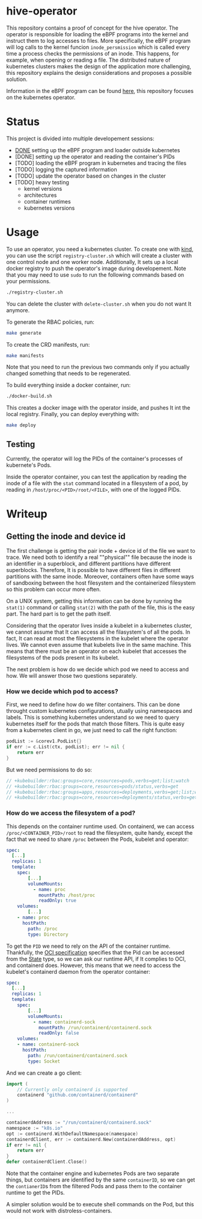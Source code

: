 # hive-operator

This repository contains a proof of concept for the hive operator. The
operator is responsible for loading the eBPF programs into the kernel
and instruct them to log accesses to files. More specifically, the
eBPF program will log calls to the kernel funcion `inode_persmission`
which is called every time a process checks the permissions of an
inode. This happens, for example, when opening or reading a file.
The distributed nature of kubernetes clusters makes the design of the
application more challenging, this repository explains the design
considerations and proposes a possible solution.

Information in the eBPF program can be found
[here](https://github.com/San7o/hive-bpf/), this repository focuses
on the kubernetes operator.

# Status

This project is divided into multiple developement sessions:
- [DONE](https://github.com/San7o/hive-bpf/) setting up the eBPF
  program and loader outside kubernetes
- [DONE] setting up the operator and reading the container's PIDs
- [TODO] loading the eBPF program in kubernetes and tracing the files
- [TODO] logging the captured information
- [TODO] update the operator based on changes in the cluster
- [TODO] heavy testing
  - kernel versions
  - architectures
  - container runtimes
  - kubernetes versions

# Usage

To use an operator, you need a kubernetes cluster. To create one with
[kind](https://github.com/kubernetes-sigs/kind),
you can use the script `registry-cluster.sh` which will create
a cluster with one control node and one worker node. Additionally,
It sets up a local docker registry to push the operator's image
during developement. Note that you may need to use `sudo` to run the
following commands based on your permissions.

```bash
./registry-cluster.sh
```

You can delete the cluster with `delete-cluster.sh` when you do not
want It anymore.

To generate the RBAC policies, run:
```bash
make generate
```

To create the CRD manifests, run:
```bash
make manifests
```

Note that you need to run the previous two commands only if you
actually changed something that needs to be regenerated.

To build everything inside a docker container, run:
```bash
./docker-build.sh
```

This creates a docker image with the operator inside, and pushes It
int the local registry. Finally, you can deploy everything with:
```bash
make deploy
```

## Testing

Currently, the operator will log the PIDs of the container's processes
of kubernete's Pods.

Inside the operator container, you can test the application by
reading the inode of a file with the `stat` command located in a
filesystem of a pod, by reading in `/host/proc/<PID>/root/<FILE>`,
with one of the logged PIDs.

# Writeup

## Getting the inode and device id

The first challenge is getting the pair inode + device id of the file
we want to trace. We need both to identify a real ""physical"" file
because the inode is an identifier in a superblock, and different
partitions have different superblocks. Therefore, It is possible to have
different files in different partitions with the same inode. Moreover,
containers often have some ways of sandboxing between the host
filesystem and the containerized filesystem so this problem can
occur more often. 

On a UNIX system, getting this information can be done by running the
`stat(1)` command or calling `stat(2)` with the path of the file, this
is the easy part. The hard part is to get the path itself.

Considering that the operator lives inside a kubelet in a kubernetes
cluster, we cannot assume that It can access all the filasystem's of
all the pods. In fact, It can read at most the filesystems in the
kubelet where the operator lives. We cannot even assume that kubelets
live in the same machine. This means that there must be an operator on
each kubelet that accesses the filesystems of the pods present in Its
kubelet. 

The next problem is how do we decide which pod we need to access and
how. We will answer those two questions separately.

### How we decide which pod to access?

First, we need to define how do we filter containers. This can be
done throught custom kubernetes configurations, utually using namespaces
and labels. This is something kubernetes understand so we need to
query kubernetes itself for the pods that match those filters. This
is quite easy from a kubernetes client in go, we just need to call the
right function:

```go
podList := &corev1.PodList{}
if err := c.List(ctx, podList); err != nil {
	return err
}
```

But we need permissions to do so:

```go
// +kubebuilder:rbac:groups=core,resources=pods,verbs=get;list;watch
// +kubebuilder:rbac:groups=core,resources=pods/status,verbs=get
// +kubebuilder:rbac:groups=apps,resources=deployments,verbs=get;list;watch
// +kubebuilder:rbac:groups=core,resources=deployments/status,verbs=get
```

### How do we access the filesystem of a pod?
 
This depends on the container runtime used. On containerd, we
can access `/proc/<CONTAINER_PID>/root` to read the filesystem,
quite handy, except the fact that we need to share `/proc` between
the Pods, kubelet and operator:

```yaml
spec:
  [...]
  replicas: 1
  template:
    spec:
		[...]
        volumeMounts:
          - name: proc
            mountPath: /host/proc
            readOnly: true
	volumes:
		[...]
	- name: proc
	  hostPath:
		path: /proc
		type: Directory
```
  
To get the `PID` we need to rely on the API of the container
runtime. Thankfully, the
[OCI specification](https://opencontainers.org/) specifies that
the Pid can be accessed from the [State](https://github.com/opencontainers/runtime-spec/blob/2f2d37e8216b8019067a63c28f711482820025c6/specs-go/state.go#L51)
type, so we can ask our runtime API, if It complies to OCI, and
containerd does.
However, this means that we need to access the kubelet's containerd
daemon from the operator container:
```yaml
spec:
  [...]
  replicas: 1
  template:
    spec:
		[...]
		volumeMounts:
          - name: containerd-sock
            mountPath: /run/containerd/containerd.sock
            readOnly: false
	volumes:
	- name: containerd-sock
	  hostPath:
		path: /run/containerd/containerd.sock
		type: Socket
```

And we can create a go client:
```go
import (
	// Currently only containerd is supported
	containerd "github.com/containerd/containerd"
)

...

containerdAddress := "/run/containerd/containerd.sock"
namespace := "k8s.io"
opt := containerd.WithDefaultNamespace(namespace)
containerdClient, err := containerd.New(containerdAddress, opt)
if err != nil {
	return err
}
defer containerdClient.Close()
```

Note that the container engine and kubernetes Pods are two separate
things, but containers are identified by the same `containerID`,
so we can get the `contianerID`s from the filtered Pods and pass them
to the container runtime to get the PIDs.

A simpler solution would be to execute shell commands on the Pod,
but this would not work with distroless-containers.
